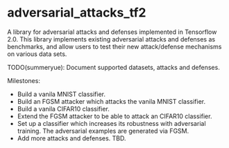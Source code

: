 # adversarial_attacks_tf2

A library for adversarial attacks and defenses implemented in Tensorflow 2.0. This library implements existing
adversarial attacks and defenses as benchmarks, and allow users to test their new attack/defense mechanisms on various
data sets.

TODO(summeryue): Document supported datasets, attacks and defenses.

Milestones:
- Build a vanila MNIST classifier.
- Build an FGSM attacker which attacks the vanila MNIST classifier.
- Build a vanila CIFAR10 classifier.
- Extend the FGSM attacker to be able to attack an CIFAR10 classifier.
- Set up a classifier which increases its robustness with adversarial training. The adversarial examples are generated
via FGSM.
- Add more attacks and defenses. TBD.
